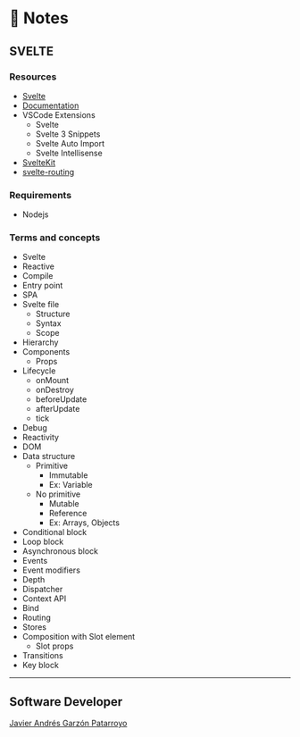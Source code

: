 # :memo: Notes
## SVELTE

### Resources
* [Svelte](https://svelte.dev/)
* [Documentation](https://svelte.dev/docs)
* VSCode Extensions
  - Svelte
  - Svelte 3 Snippets
  - Svelte Auto Import
  - Svelte Intellisense
* [SvelteKit](https://kit.svelte.dev/docs#introduction)
* [svelte-routing](https://github.com/EmilTholin/svelte-routing)

### Requirements
* Nodejs

### Terms and concepts
* Svelte
* Reactive
* Compile
* Entry point
* SPA
* Svelte file
  - Structure
  - Syntax
  - Scope
* Hierarchy
* Components
  - Props
* Lifecycle
  - onMount
  - onDestroy
  - beforeUpdate
  - afterUpdate
  - tick
* Debug
* Reactivity
* DOM
* Data structure
  * Primitive
    - Immutable
    - Ex: Variable
  * No primitive
    - Mutable
    - Reference
    - Ex: Arrays, Objects
* Conditional block
* Loop block
* Asynchronous block
* Events
* Event modifiers
* Depth
* Dispatcher
* Context API
* Bind
* Routing
* Stores
* Composition with Slot element
  - Slot props
* Transitions
* Key block

- - -
## Software Developer
[Javier Andrés Garzón Patarroyo](https://www.javierandresgp.com)
